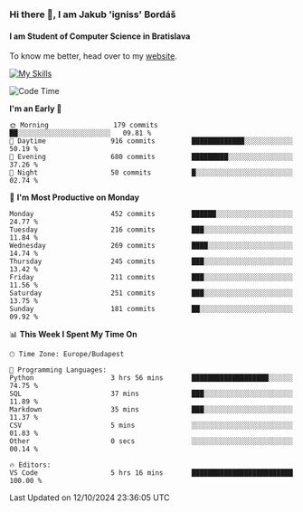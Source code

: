 ### Hi there 👋, I am Jakub 'igniss' Bordáš

#### I am Student of Computer Science in Bratislava
To know me better, head over to my [website](https://bordas.sk).

[![My Skills](https://skillicons.dev/icons?i=js,html,css,figma,svelte,java,kotlin,python,postgresql,typescript,nest,nodejs)](https://bordas.sk)


<!--START_SECTION:waka-->
![Code Time](http://img.shields.io/badge/Code%20Time-1%2C540%20hrs%208%20mins-blue)

**I'm an Early 🐤** 

```text
🌞 Morning                179 commits         ██░░░░░░░░░░░░░░░░░░░░░░░   09.81 % 
🌆 Daytime                916 commits         █████████████░░░░░░░░░░░░   50.19 % 
🌃 Evening                680 commits         █████████░░░░░░░░░░░░░░░░   37.26 % 
🌙 Night                  50 commits          █░░░░░░░░░░░░░░░░░░░░░░░░   02.74 % 
```
📅 **I'm Most Productive on Monday** 

```text
Monday                   452 commits         ██████░░░░░░░░░░░░░░░░░░░   24.77 % 
Tuesday                  216 commits         ███░░░░░░░░░░░░░░░░░░░░░░   11.84 % 
Wednesday                269 commits         ████░░░░░░░░░░░░░░░░░░░░░   14.74 % 
Thursday                 245 commits         ███░░░░░░░░░░░░░░░░░░░░░░   13.42 % 
Friday                   211 commits         ███░░░░░░░░░░░░░░░░░░░░░░   11.56 % 
Saturday                 251 commits         ███░░░░░░░░░░░░░░░░░░░░░░   13.75 % 
Sunday                   181 commits         ██░░░░░░░░░░░░░░░░░░░░░░░   09.92 % 
```


📊 **This Week I Spent My Time On** 

```text
🕑︎ Time Zone: Europe/Budapest

💬 Programming Languages: 
Python                   3 hrs 56 mins       ███████████████████░░░░░░   74.75 % 
SQL                      37 mins             ███░░░░░░░░░░░░░░░░░░░░░░   11.89 % 
Markdown                 35 mins             ███░░░░░░░░░░░░░░░░░░░░░░   11.37 % 
CSV                      5 mins              ░░░░░░░░░░░░░░░░░░░░░░░░░   01.83 % 
Other                    0 secs              ░░░░░░░░░░░░░░░░░░░░░░░░░   00.14 % 

🔥 Editors: 
VS Code                  5 hrs 16 mins       █████████████████████████   100.00 % 
```


 Last Updated on 12/10/2024 23:36:05 UTC
<!--END_SECTION:waka-->
